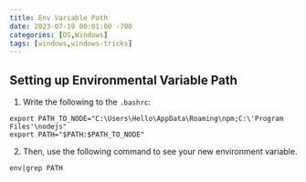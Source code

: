 ```yaml
---
title: Env Variable Path
date: 2023-07-19 00:01:00 -700
categories: [OS,Windows]
tags: [windows,windows-tricks]
---
```


## Setting up Environmental Variable Path
1. Write the following to the ```.bashrc```:
```
export PATH_TO_NODE="C:\Users\Hello\AppData\Roaming\npm;C:\'Program Files'\nodejs"
export PATH="$PATH:$PATH_TO_NODE"
```

2. Then, use the following command to see your new environment variable.
```
env|grep PATH
```
